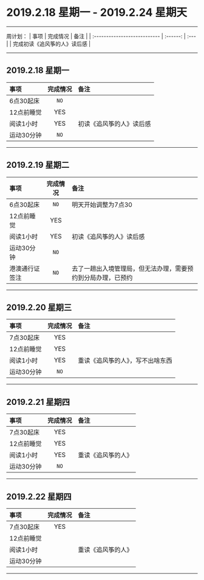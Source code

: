 # **2019.2.18 星期一 - 2019.2.24 星期天**

***

周计划：
| 事项                         | 完成情况 | 备注 |
| :--------------------------- | :------: | :--- |
| 完成初读《追风筝的人》读后感 |

***

## 2019.2.18 星期一

| 事项       | 完成情况 | 备注                     |
| :--------- | :------: | :----------------------- |
| 6点30起床  |   `NO`   |
| 12点前睡觉 |   YES    |
| 阅读1小时  |   YES    | 初读《追风筝的人》读后感 |
| 运动30分钟 |   `NO`   |

***

## 2019.2.19 星期二

| 事项           | 完成情况 | 备注                                                         |
| :------------- | :------: | :----------------------------------------------------------- |
| 6点30起床      |   `NO`   | 明天开始调整为7点30                                          |
| 12点前睡觉     |   YES    |
| 阅读1小时      |   YES    | 初读《追风筝的人》读后感                                     |
| 运动30分钟     |   `NO`   |
| 港澳通行证签注 |   `NO`   | 去了一趟出入境管理局，但无法办理，需要预约到分局办理，已预约 |

***

## 2019.2.20 星期三

| 事项       | 完成情况 | 备注                             |
| :--------- | :------: | :------------------------------- |
| 7点30起床  |   YES    |
| 12点前睡觉 |   YES    |
| 阅读1小时  |   YES    | 重读《追风筝的人》，写不出啥东西 |
| 运动30分钟 |   `NO`   |

***

## 2019.2.21 星期四

| 事项       | 完成情况 | 备注               |
| :--------- | :------: | :----------------- |
| 7点30起床  |   YES    |
| 12点前睡觉 |   YES    |
| 阅读1小时  |   YES    | 重读《追风筝的人》 |
| 运动30分钟 |   `NO`   |

***

## 2019.2.22 星期四

| 事项       | 完成情况 | 备注               |
| :--------- | :------: | :----------------- |
| 7点30起床  |   YES    |
| 12点前睡觉 |          |
| 阅读1小时  |          | 重读《追风筝的人》 |
| 运动30分钟 |          |

***